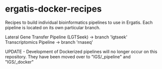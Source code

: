# ergatis-docker-recipes
Recipes to build individual bioinformatics pipelines to use in Ergatis.  Each pipeline is located on its own particular branch.

Lateral Gene Transfer Pipeline (LGTSeek) -> branch 'lgtseek'
Transcriptomics Pipeline -> branch 'rnaseq'

UPDATE - Development of Dockerized pipelines will no longer occur on this repository.  They have been moved over to "IGS/<pipeline>_pipeline" and "IGS/<pipeline>_docker"
